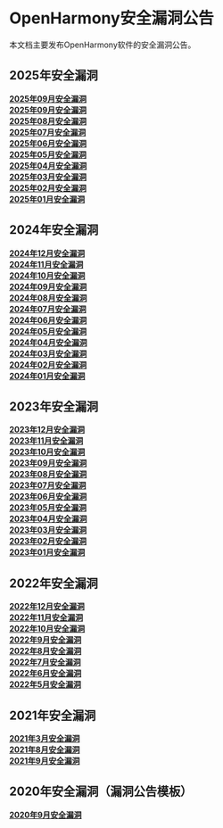 # OpenHarmony安全漏洞公告

本文档主要发布OpenHarmony软件的安全漏洞公告。
## 2025年安全漏洞
**[2025年09月安全漏洞](https://gitcode.com/openharmony/security/blob/master/zh/security-disclosure/2025/2025-10.md)**  
**[2025年09月安全漏洞](https://gitcode.com/openharmony/security/blob/master/zh/security-disclosure/2025/2025-09.md)**  
**[2025年08月安全漏洞](https://gitcode.com/openharmony/security/blob/master/zh/security-disclosure/2025/2025-08.md)**  
**[2025年07月安全漏洞](https://gitcode.com/openharmony/security/blob/master/zh/security-disclosure/2025/2025-07.md)**  
**[2025年06月安全漏洞](https://gitcode.com/openharmony/security/blob/master/zh/security-disclosure/2025/2025-06.md)**  
**[2025年05月安全漏洞](https://gitcode.com/openharmony/security/blob/master/zh/security-disclosure/2025/2025-05.md)**  
**[2025年04月安全漏洞](https://gitcode.com/openharmony/security/blob/master/zh/security-disclosure/2025/2025-04.md)**  
**[2025年03月安全漏洞](https://gitcode.com/openharmony/security/blob/master/zh/security-disclosure/2025/2025-03.md)**  
**[2025年02月安全漏洞](https://gitcode.com/openharmony/security/blob/master/zh/security-disclosure/2025/2025-02.md)**  
**[2025年01月安全漏洞](https://gitcode.com/openharmony/security/blob/master/zh/security-disclosure/2025/2025-01.md)**  

## 2024年安全漏洞
**[2024年12月安全漏洞](https://gitcode.com/openharmony/security/blob/master/zh/security-disclosure/2024/2024-12.md)**  
**[2024年11月安全漏洞](https://gitcode.com/openharmony/security/blob/master/zh/security-disclosure/2024/2024-11.md)**  
**[2024年10月安全漏洞](https://gitcode.com/openharmony/security/blob/master/zh/security-disclosure/2024/2024-10.md)**  
**[2024年09月安全漏洞](https://gitcode.com/openharmony/security/blob/master/zh/security-disclosure/2024/2024-09.md)**  
**[2024年08月安全漏洞](https://gitcode.com/openharmony/security/blob/master/zh/security-disclosure/2024/2024-08.md)**  
**[2024年07月安全漏洞](https://gitcode.com/openharmony/security/blob/master/zh/security-disclosure/2024/2024-07.md)**  
**[2024年06月安全漏洞](https://gitcode.com/openharmony/security/blob/master/zh/security-disclosure/2024/2024-06.md)**  
**[2024年05月安全漏洞](https://gitcode.com/openharmony/security/blob/master/zh/security-disclosure/2024/2024-05.md)**  
**[2024年04月安全漏洞](https://gitcode.com/openharmony/security/blob/master/zh/security-disclosure/2024/2024-04.md)**  
**[2024年03月安全漏洞](https://gitcode.com/openharmony/security/blob/master/zh/security-disclosure/2024/2024-03.md)**  
**[2024年02月安全漏洞](https://gitcode.com/openharmony/security/blob/master/zh/security-disclosure/2024/2024-02.md)**  
**[2024年01月安全漏洞](https://gitcode.com/openharmony/security/blob/master/zh/security-disclosure/2024/2024-01.md)**  

## 2023年安全漏洞
**[2023年12月安全漏洞](https://gitcode.com/openharmony/security/blob/master/zh/security-disclosure/2023/2023-12.md)**  
**[2023年11月安全漏洞](https://gitcode.com/openharmony/security/blob/master/zh/security-disclosure/2023/2023-11.md)**  
**[2023年10月安全漏洞](https://gitcode.com/openharmony/security/blob/master/zh/security-disclosure/2023/2023-10.md)**  
**[2023年09月安全漏洞](https://gitcode.com/openharmony/security/blob/master/zh/security-disclosure/2023/2023-09.md)**  
**[2023年08月安全漏洞](https://gitcode.com/openharmony/security/blob/master/zh/security-disclosure/2023/2023-08.md)**  
**[2023年07月安全漏洞](https://gitcode.com/openharmony/security/blob/master/zh/security-disclosure/2023/2023-07.md)**  
**[2023年06月安全漏洞](https://gitcode.com/openharmony/security/blob/master/zh/security-disclosure/2023/2023-06.md)**  
**[2023年05月安全漏洞](https://gitcode.com/openharmony/security/blob/master/zh/security-disclosure/2023/2023-05.md)**  
**[2023年04月安全漏洞](https://gitcode.com/openharmony/security/blob/master/zh/security-disclosure/2023/2023-04.md)**  
**[2023年03月安全漏洞](https://gitcode.com/openharmony/security/blob/master/zh/security-disclosure/2023/2023-03.md)**  
**[2023年02月安全漏洞](https://gitcode.com/openharmony/security/blob/master/zh/security-disclosure/2023/2023-02.md)**  
**[2023年01月安全漏洞](https://gitcode.com/openharmony/security/blob/master/zh/security-disclosure/2023/2023-01.md)**  

## 2022年安全漏洞
**[2022年12月安全漏洞](https://gitcode.com/openharmony/security/blob/master/zh/security-disclosure/2022/2022-12.md)**  
**[2022年11月安全漏洞](https://gitcode.com/openharmony/security/blob/master/zh/security-disclosure/2022/2022-11.md)**  
**[2022年10月安全漏洞](https://gitcode.com/openharmony/security/blob/master/zh/security-disclosure/2022/2022-10.md)**  
**[2022年9月安全漏洞](https://gitcode.com/openharmony/security/blob/master/zh/security-disclosure/2022/2022-09.md)**  
**[2022年8月安全漏洞](https://gitcode.com/openharmony/security/blob/master/zh/security-disclosure/2022/2022-08.md)**  
**[2022年7月安全漏洞](https://gitcode.com/openharmony/security/blob/master/zh/security-disclosure/2022/2022-07.md)**  
**[2022年6月安全漏洞](https://gitcode.com/openharmony/security/blob/master/zh/security-disclosure/2022/2022-06.md)**  
**[2022年5月安全漏洞](https://gitcode.com/openharmony/security/blob/master/zh/security-disclosure/2022/2022-05.md)**  
 
## 2021年安全漏洞
**[2021年3月安全漏洞](https://gitcode.com/openharmony/security/blob/master/zh/security-disclosure/2021/2021-03.md)**  
**[2021年8月安全漏洞](https://gitcode.com/openharmony/security/blob/master/zh/security-disclosure/2021/2021-08.md)**  
**[2021年9月安全漏洞](https://gitcode.com/openharmony/security/blob/master/zh/security-disclosure/2021/2021-09.md)**  

## 2020年安全漏洞（漏洞公告模板）
**[2020年9月安全漏洞](https://gitcode.com/openharmony/security/blob/master/zh/security-disclosure/漏洞公告模板/YYYY-MM.md)**  

